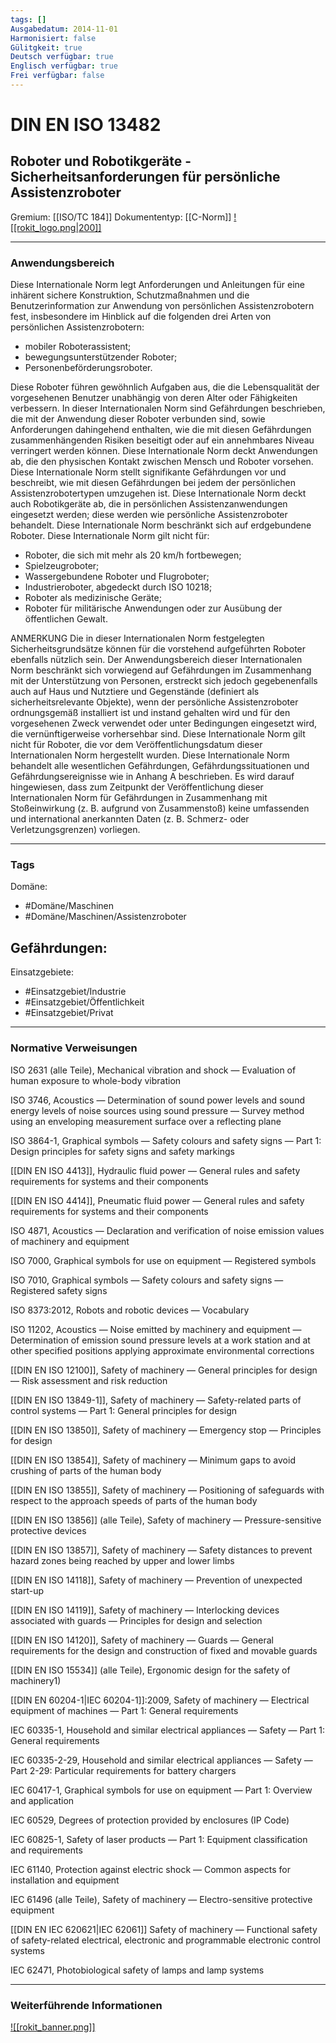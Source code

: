 ```yaml
---
tags: []
Ausgabedatum: 2014-11-01
Harmonisiert: false
Gülitgkeit: true
Deutsch verfügbar: true
Englisch verfügbar: true
Frei verfügbar: false
---
```


# DIN EN ISO 13482
## Roboter und Robotikgeräte - Sicherheitsanforderungen für persönliche Assistenzroboter

Gremium: [[ISO/TC 184]]
Dokumententyp: [[C-Norm]]
[![[rokit_logo.png|200]]](https://public-robots.de/)

***
### Anwendungsbereich

Diese Internationale Norm legt Anforderungen und Anleitungen für eine inhärent sichere Konstruktion, Schutzmaßnahmen und die Benutzerinformation zur Anwendung von persönlichen Assistenzrobotern fest, insbesondere im Hinblick auf die folgenden drei Arten von persönlichen Assistenzrobotern:
- mobiler Roboterassistent;
- bewegungsunterstützender Roboter;
- Personenbeförderungsroboter.

Diese Roboter führen gewöhnlich Aufgaben aus, die die Lebensqualität der vorgesehenen Benutzer unabhängig von deren Alter oder Fähigkeiten verbessern. In dieser Internationalen Norm sind Gefährdungen beschrieben, die mit der Anwendung dieser Roboter verbunden sind, sowie Anforderungen dahingehend enthalten, wie die mit diesen Gefährdungen zusammenhängenden Risiken beseitigt oder auf ein annehmbares Niveau verringert werden können. Diese Internationale Norm deckt Anwendungen ab, die den physischen Kontakt zwischen Mensch und Roboter vorsehen. Diese Internationale Norm stellt signifikante Gefährdungen vor und beschreibt, wie mit diesen Gefährdungen bei jedem der persönlichen Assistenzrobotertypen umzugehen ist.
Diese Internationale Norm deckt auch Robotikgeräte ab, die in persönlichen Assistenzanwendungen eingesetzt werden; diese werden wie persönliche Assistenzroboter behandelt. Diese Internationale Norm beschränkt sich auf erdgebundene Roboter.
Diese Internationale Norm gilt nicht für:
- Roboter, die sich mit mehr als 20 km/h fortbewegen;
- Spielzeugroboter;
- Wassergebundene Roboter und Flugroboter;
- Industrieroboter, abgedeckt durch ISO 10218;
- Roboter als medizinische Geräte;
- Roboter für militärische Anwendungen oder zur Ausübung der öffentlichen Gewalt.

ANMERKUNG Die in dieser Internationalen Norm festgelegten Sicherheitsgrundsätze können für die vorstehend aufgeführten Roboter ebenfalls nützlich sein.
Der Anwendungsbereich dieser Internationalen Norm beschränkt sich vorwiegend auf Gefährdungen im Zusammenhang mit der Unterstützung von Personen, erstreckt sich jedoch gegebenenfalls auch auf Haus und Nutztiere und Gegenstände (definiert als sicherheitsrelevante Objekte), wenn der persönliche Assistenzroboter ordnungsgemäß installiert ist und instand gehalten wird und für den vorgesehenen Zweck verwendet oder unter Bedingungen eingesetzt wird, die vernünftigerweise vorhersehbar sind. Diese Internationale Norm gilt nicht für Roboter, die vor dem Veröffentlichungsdatum dieser Internationalen Norm hergestellt wurden. Diese Internationale Norm behandelt alle wesentlichen Gefährdungen, Gefährdungssituationen und
Gefährdungsereignisse wie in Anhang A beschrieben. Es wird darauf hingewiesen, dass zum Zeitpunkt der Veröffentlichung dieser Internationalen Norm für Gefährdungen in Zusammenhang mit Stoßeinwirkung (z. B. aufgrund von Zusammenstoß) keine umfassenden und international anerkannten Daten (z. B. Schmerz- oder Verletzungsgrenzen) vorliegen.

***
### Tags

Domäne:
- #Domäne/Maschinen 
- #Domäne/Maschinen/Assistenzroboter 

Gefährdungen:
- 

Einsatzgebiete:
- #Einsatzgebiet/Industrie 
- #Einsatzgebiet/Öffentlichkeit
- #Einsatzgebiet/Privat

***
### Normative Verweisungen

ISO 2631 (alle Teile), Mechanical vibration and shock — Evaluation of human exposure to whole-body vibration

ISO 3746, Acoustics — Determination of sound power levels and sound energy levels of noise sources using sound pressure — Survey method using an enveloping measurement surface over a reflecting plane

ISO 3864-1, Graphical symbols — Safety colours and safety signs — Part 1: Design principles for safety signs and safety markings

[[DIN EN ISO 4413]], Hydraulic fluid power — General rules and safety requirements for systems and their components

[[DIN EN ISO 4414]], Pneumatic fluid power — General rules and safety requirements for systems and their components

ISO 4871, Acoustics — Declaration and verification of noise emission values of machinery and equipment

ISO 7000, Graphical symbols for use on equipment — Registered symbols

ISO 7010, Graphical symbols — Safety colours and safety signs — Registered safety signs

ISO 8373:2012, Robots and robotic devices — Vocabulary

ISO 11202, Acoustics — Noise emitted by machinery and equipment — Determination of emission sound pressure levels at a work station and at other specified positions applying approximate environmental corrections

[[DIN EN ISO 12100]], Safety of machinery — General principles for design — Risk assessment and risk reduction

[[DIN EN ISO 13849-1]], Safety of machinery — Safety-related parts of control systems — Part 1: General principles for design

[[DIN EN ISO 13850]], Safety of machinery — Emergency stop — Principles for design

[[DIN EN ISO 13854]], Safety of machinery — Minimum gaps to avoid crushing of parts of the human body

[[DIN EN ISO 13855]], Safety of machinery — Positioning of safeguards with respect to the approach speeds of parts of the human body

[[DIN EN ISO 13856]] (alle Teile), Safety of machinery — Pressure-sensitive protective devices

[[DIN EN ISO 13857]], Safety of machinery — Safety distances to prevent hazard zones being reached by upper and lower limbs

[[DIN EN ISO 14118]], Safety of machinery — Prevention of unexpected start-up

[[DIN EN ISO 14119]], Safety of machinery — Interlocking devices associated with guards — Principles for design and selection

[[DIN EN ISO 14120]], Safety of machinery — Guards — General requirements for the design and construction of fixed and movable guards

[[DIN EN ISO 15534]] (alle Teile), Ergonomic design for the safety of machinery1)

[[DIN EN 60204-1|IEC 60204-1]]:2009, Safety of machinery — Electrical equipment of machines — Part 1: General requirements

IEC 60335-1, Household and similar electrical appliances — Safety — Part 1: General requirements

IEC 60335-2-29, Household and similar electrical appliances — Safety — Part 2-29: Particular requirements for battery chargers

IEC 60417-1, Graphical symbols for use on equipment — Part 1: Overview and application

IEC 60529, Degrees of protection provided by enclosures (IP Code)

IEC 60825-1, Safety of laser products — Part 1: Equipment classification and requirements

IEC 61140, Protection against electric shock — Common aspects for installation and equipment

IEC 61496 (alle Teile), Safety of machinery — Electro-sensitive protective equipment

[[DIN EN IEC 620621|IEC 62061]] Safety of machinery — Functional safety of safety-related electrical, electronic and
programmable electronic control systems

IEC 62471, Photobiological safety of lamps and lamp systems


***
### Weiterführende Informationen



[![[rokit_banner.png]]](https://public-robots.de/)
